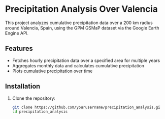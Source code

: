 # Precipitation Analysis Over Valencia

This project analyzes cumulative precipitation data over a 200 km radius around Valencia, Spain, using the GPM GSMaP dataset via the Google Earth Engine API.

## Features
- Fetches hourly precipitation data over a specified area for multiple years
- Aggregates monthly data and calculates cumulative precipitation
- Plots cumulative precipitation over time

## Installation

1. Clone the repository:

   ```bash
   git clone https://github.com/yourusername/precipitation_analysis.git
   cd precipitation_analysis
   ```
